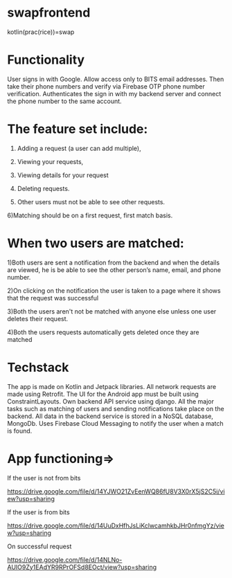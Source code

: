 # swapfrontend

kotlin(prac(rice))=swap

# Functionality

User signs in with Google. 
Allow access only to BITS email addresses. 
Then take their phone numbers and verify via Firebase OTP phone number verification. 
Authenticates the sign in with my backend server and connect the phone number to the same account.
# The feature set include:
1) Adding a request (a user can add multiple),
 
2) Viewing your requests, 

3) Viewing details for your request

4) Deleting requests. 

5) Other users must not be able to see other requests.

6)Matching should be on a first request, first match basis. 

# When two users are matched:

1)Both users are sent a notification from the backend and when the details are viewed, he is be able to see the other person’s name, email, and phone number.

2)On clicking on the notification the user is taken to a page where it shows that the request was successful

3)Both the users aren't not be matched with anyone else unless one user deletes their request. 

4)Both the users requests automatically gets deleted once they are matched 


# Techstack
The app is made on Kotlin and Jetpack libraries. 
All network requests are made using Retrofit.
The UI for the Android app must be built using ConstraintLayouts. 
Own backend API service using django. All the major tasks such as matching of users and sending notifications take place on the backend.
All data in the backend service is stored in a NoSQL database, MongoDb. 
Uses Firebase Cloud Messaging to notify the user when a match is found.

# App functioning=>
If the user is not from bits

https://drive.google.com/file/d/14YJWO21ZvEenWQ86fU8V3X0rX5jS2C5i/view?usp=sharing

If the user is from bits

https://drive.google.com/file/d/14UuDxHfhJsLiKclwcamhkbJHr0nfmgYz/view?usp=sharing

On successful request 

https://drive.google.com/file/d/14NLNo-AUIO9Zy1EAdYR9RPrOFSd8EOct/view?usp=sharing

